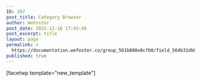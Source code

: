 ```yaml
---
ID: 207
post_title: Category Browser
author: WeFoster
post_date: 2015-12-16 17:45:46
post_excerpt: title
layout: page
permalink: >
  https://documentation.wefoster.co/group_561b880e8cfb0/field_564b31db04cfd/field_564b31db04cff/
published: true
---
```

[facetwp template="new_template"]